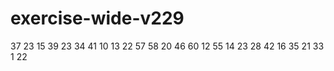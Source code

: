 # exercise-wide-v229
37
23
15
39
23
34
41
10
13
22
57
58
20
46
60
12
55
14
23
28
42
16
35
21
33
1
22
